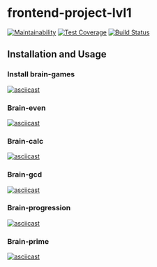 # frontend-project-lvl1
[![Maintainability](https://api.codeclimate.com/v1/badges/a99a88d28ad37a79dbf6/maintainability)](https://codeclimate.com/github/codeclimate/codeclimate/maintainability)
[![Test Coverage](https://api.codeclimate.com/v1/badges/a99a88d28ad37a79dbf6/test_coverage)](https://codeclimate.com/github/codeclimate/codeclimate/test_coverage)
[![Build Status](https://travis-ci.com/malevka/frontend-project-lvl1.svg?branch=master)](https://travis-ci.com/malevka/frontend-project-lvl1)
## Installation and Usage
### Install brain-games
[![asciicast](https://asciinema.org/a/Z1oeCA7pDuQS7GsxpS8o2PZhO.png)](https://asciinema.org/a/Z1oeCA7pDuQS7GsxpS8o2PZhO)
### Brain-even
[![asciicast](https://asciinema.org/a/e8InE14sZMBtIS7xy5HTI5Ebb.png)](https://asciinema.org/a/e8InE14sZMBtIS7xy5HTI5Ebb)
### Brain-calc
[![asciicast](https://asciinema.org/a/gCBlCIq61DXK0JiMNprmWebTl.png)](https://asciinema.org/a/gCBlCIq61DXK0JiMNprmWebTl)
### Brain-gcd
[![asciicast](https://asciinema.org/a/UyKfuuVWzqJuPNCO9FOjYV6oI.png)](https://asciinema.org/a/UyKfuuVWzqJuPNCO9FOjYV6oI)
### Brain-progression
[![asciicast](https://asciinema.org/a/BvfLUXuSAvk0WNBU5uCbyug0o.png)](https://asciinema.org/a/BvfLUXuSAvk0WNBU5uCbyug0o)
### Brain-prime
[![asciicast](https://asciinema.org/a/HC0lBtJp3NI0w9HH4MWnQ4Rha.png)](https://asciinema.org/a/HC0lBtJp3NI0w9HH4MWnQ4Rha)
